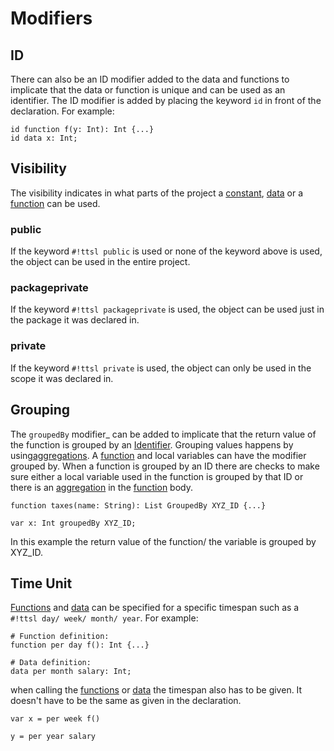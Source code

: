 # Modifiers

## ID

There can also be an ID modifier added to the data and functions to implicate that the data or function is unique and can be used as an identifier. The ID modifier is added by placing the keyword `id` in front of the declaration. For example:

```ttsl
id function f(y: Int): Int {...}
id data x: Int;
```

## Visibility

The visibility indicates in what parts of the project a [constant][Constants], [data][Data] or a [function][Functions] can be used.

### public

If the keyword `#!ttsl public` is used or none of the keyword above is used, the object can be used in the entire project.

### packageprivate

If the keyword `#!ttsl packageprivate` is used, the object can be used just in the package it was declared in.

### private

If the keyword `#!ttsl private` is used, the object can only be used in the scope it was declared in.

## Grouping

The `groupedBy` modifier_ can be added to implicate that the return value of the function is grouped by an [Identifier](#id). Grouping values happens by using[aggregations][Aggregation]. A [function][Functions] and local variables can have the modifier grouped by. When a function is grouped by an ID there are checks to make sure either a local variable used in the function is grouped by that ID or there is an [aggregation][Aggregation] in the [function][Functions] body.

```ttsl
function taxes(name: String): List GroupedBy XYZ_ID {...}

var x: Int groupedBy XYZ_ID;
```

In this example the return value of the function/ the variable is grouped by XYZ_ID.

## Time Unit

[Functions][Functions] and [data][Data] can be specified for a specific timespan such as a `#!ttsl day/ week/ month/ year`. For example:

```ttsl
# Function definition:
function per day f(): Int {...}

# Data definition:
data per month salary: Int;
```

when calling the [functions][Functions] or [data][Data] the timespan also has to be given. It doesn't have to be the same as given in the declaration.

```ttsl
var x = per week f() 

y = per year salary
```

[Constants]:constants.md
[Data]:data.md
[Functions]:functions.md
[Aggregation]: aggregations.md
